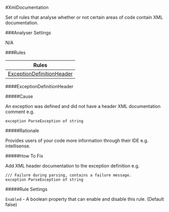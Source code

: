 #XmlDocumentation

Set of rules that analyse whether or not certain areas of code contain XML documentation.

###Analyser Settings

N/A

###Rules

|Rules|
|---|
|[ExceptionDefinitionHeader](#exceptiondefinitionheader)|

####ExceptionDefinitionHeader

#####Cause

An exception was defined and did not have a header XML documentation comment e.g.

    exception ParseException of string

#####Rationale

Provides users of your code more information through their IDE e.g. intellisense.

#####How To Fix

Add XML header documentation to the exception definition e.g.

    /// Failure during parsing, contains a failure message.
    exception ParseException of string

#####Rule Settings

`Enabled` - A boolean property that can enable and disable this rule. (Default false)